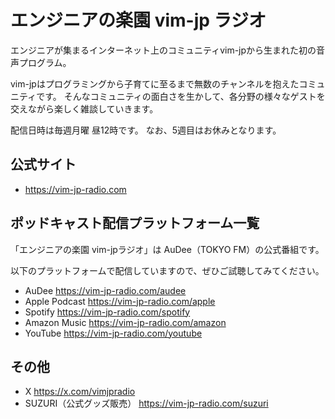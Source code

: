 # エンジニアの楽園 vim-jp ラジオ

エンジニアが集まるインターネット上のコミュニティvim-jpから生まれた初の音声プログラム。

vim-jpはプログラミングから子育てに至るまで無数のチャンネルを抱えたコミュニティです。
そんなコミュニティの面白さを生かして、各分野の様々なゲストを交えながら楽しく雑談していきます。

配信日時は毎週月曜 昼12時です。
なお、5週目はお休みとなります。

## 公式サイト

- https://vim-jp-radio.com

## ポッドキャスト配信プラットフォーム一覧

「エンジニアの楽園 vim-jpラジオ」は AuDee（TOKYO FM）の公式番組です。

以下のプラットフォームで配信していますので、ぜひご試聴してみてください。

- AuDee https://vim-jp-radio.com/audee
- Apple Podcast https://vim-jp-radio.com/apple
- Spotify https://vim-jp-radio.com/spotify
- Amazon Music https://vim-jp-radio.com/amazon
- YouTube https://vim-jp-radio.com/youtube

## その他

- X https://x.com/vimjpradio
- SUZURI（公式グッズ販売） https://vim-jp-radio.com/suzuri
